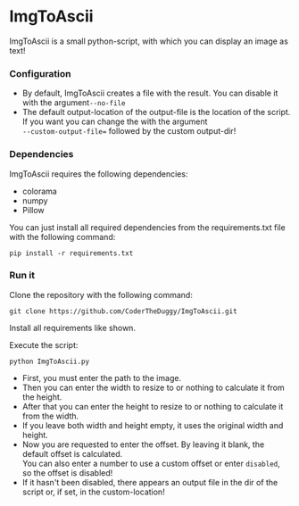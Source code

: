 # ImgToAscii
ImgToAscii is a small python-script, with which you can display an image as text!

### Configuration
- By default, ImgToAscii creates a file with the result. You can disable it with the argument`--no-file`
- The default output-location of the output-file is the location of the script. If you want you can change the with the argument   
`--custom-output-file=` followed by the custom output-dir!

### Dependencies
ImgToAscii requires the following dependencies:

- colorama
- numpy
- Pillow  

You can just install all required dependencies from the requirements.txt file with the following command:
```
pip install -r requirements.txt
```

### Run it
Clone the repository with the following command:
```
git clone https://github.com/CoderTheDuggy/ImgToAscii.git
```
Install all requirements like shown.

Execute the script:
```
python ImgToAscii.py
```
- First, you must enter the path to the image. 
- Then you can enter the width to resize to or nothing to calculate it from the height.
- After that you can enter the height to resize to or nothing to calculate it from the width.
- If you leave both width and height empty, it uses the original width and height.
- Now you are requested to enter the offset. By leaving it blank, the default offset is calculated.  
You can also enter a number to use a custom offset or enter `disabled`, so the offset is disabled!
- If it hasn't been disabled, there appears an output file in the dir of the script or, if set, in the custom-location!
